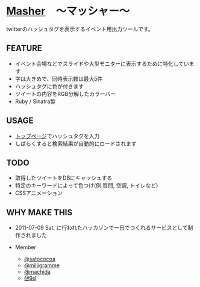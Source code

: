 # [Masher](http://masher.heroku.com)　〜マッシャー〜

twitterのハッシュタグを表示するイベント用出力ツールです。

## FEATURE

* イベント会場などでスライドや大型モニターに表示するために特化しています
* 字は大きめで、同時表示数は最大5件
* ハッシュタグに色が付きます
* ツイートの内容をRGB分解したカラーバー
* Ruby / Sinatra製

## USAGE

* [トップページ](http://masher.heroku.com)でハッシュタグを入力
* しばらくすると検索結果が自動的にロードされます

## TODO

* 取得したツイートをDBにキャッシュする
* 特定のキーワードによって色つけ(例.質問, 空調, トイレなど)
* CSSアニメーション


## WHY MAKE THIS

* 2011-07-09 Sat. に行われたハッカソンで一日でつくれるサービスとして制作されました
* Member

  * [@satococoa](https://twitter.com/#!/satococoa)
  * [@milligramme](https://twitter.com/#!/milligramme)
  * [@machida](https://twitter.com/#!/machida)
  * [@9d](https://twitter.com/#!/9d)
